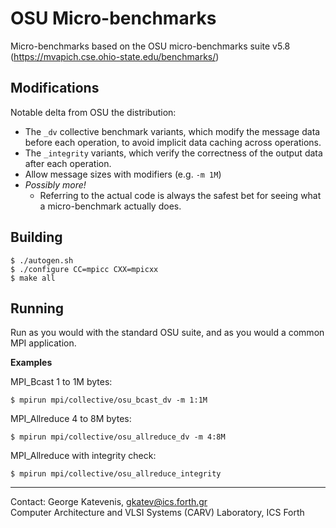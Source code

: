 # OSU Micro-benchmarks

Micro-benchmarks based on the OSU micro-benchmarks suite v5.8
(https://mvapich.cse.ohio-state.edu/benchmarks/)

## Modifications

Notable delta from OSU the distribution:

-  The `_dv` collective benchmark variants, which modify the message data before each operation, 
to avoid implicit data caching  across operations.
- The `_integrity` variants, which verify the correctness of the output data after each operation.
- Allow message sizes with modifiers (e.g. `-m 1M`)
- *Possibly more!*
	- Referring to the actual code is always the safest bet for seeing what a micro-benchmark
	actually does.

## Building

```
$ ./autogen.sh
$ ./configure CC=mpicc CXX=mpicxx
$ make all
```

## Running

Run as you would with the standard OSU suite, and as you would a common MPI application.

**Examples**

MPI_Bcast 1 to 1M bytes:

```
$ mpirun mpi/collective/osu_bcast_dv -m 1:1M
```

MPI_Allreduce 4 to 8M bytes:

```
$ mpirun mpi/collective/osu_allreduce_dv -m 4:8M
```

MPI_Allreduce with integrity check:

```
$ mpirun mpi/collective/osu_allreduce_integrity
```

---
Contact: George Katevenis, gkatev@ics.forth.gr  
Computer Architecture and VLSI Systems (CARV) Laboratory, ICS Forth
